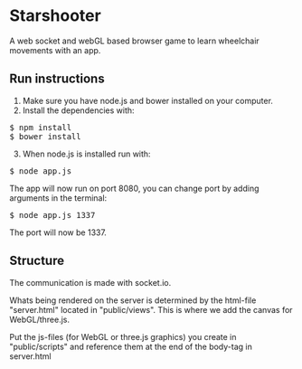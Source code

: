 # Starshooter
A web socket and webGL based browser game to learn wheelchair movements with an app.

## Run instructions
1. Make sure you have node.js and bower installed on your computer.
2. Install the dependencies with:
<pre>
$ npm install
$ bower install
</pre>
3. When node.js is installed run with:
<pre>
$ node app.js
</pre>
The app will now run on port 8080, you can change port by adding arguments in the terminal:
<pre>
$ node app.js 1337
</pre>
The port will now be 1337.

## Structure
The communication is made with socket.io.

Whats being rendered on the server is determined by the html-file "server.html" located in "public/views". This is where we add the canvas for WebGL/three.js.

Put the js-files (for WebGL or three.js graphics) you create in "public/scripts" and reference them at the end of the body-tag in server.html

